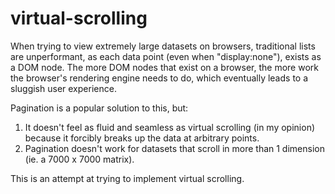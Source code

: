 # virtual-scrolling

When trying to view extremely large datasets on browsers, traditional lists are unperformant, as each data point (even when "display:none"), exists as a DOM node. The more DOM nodes that exist on a browser, the more work the browser's rendering engine needs to do, which eventually leads to a sluggish user experience.

Pagination is a popular solution to this, but:
1. It doesn't feel as fluid and seamless as virtual scrolling (in my opinion) because it forcibly breaks up the data at arbitrary points.
2. Pagination doesn't work for datasets that scroll in more than 1 dimension (ie. a 7000 x 7000 matrix). 

This is an attempt at trying to implement virtual scrolling.